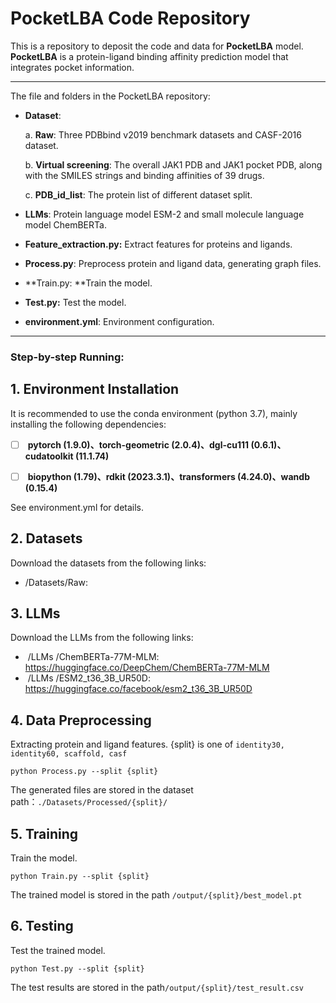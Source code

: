 # **PocketLBA** Code Repository

This is a repository to deposit the code and data for **PocketLBA** model. **PocketLBA** is a protein-ligand binding affinity prediction model that integrates pocket information.

---

The file and folders in the PocketLBA repository:

- **Dataset**: 

  a. **Raw**: Three PDBbind v2019 benchmark  datasets and CASF-2016 dataset.

  b. **Virtual screening**: The overall JAK1 PDB and JAK1 pocket PDB, along with the SMILES strings and binding affinities of 39 drugs.

  c. **PDB_id_list**: The protein list of different dataset split.

- **LLMs**: Protein language model ESM-2 and small molecule language model ChemBERTa.

- **Feature_extraction.py:** Extract features for proteins and ligands.

- **Process.py**: Preprocess protein and ligand data, generating graph files.

- **Train.py: **Train the model.

- **Test.py:** Test the model.

- **environment.yml**: Environment configuration.

---



### **Step-by-step Running:**

## 1. Environment Installation

It is recommended to use the conda environment (python 3.7), mainly installing the following dependencies:

- [ ] ​		**pytorch (1.9.0)、torch-geometric (2.0.4)、dgl-cu111 (0.6.1)、cudatoolkit (11.1.74)**

- [ ] ​		**biopython (1.79)、rdkit (2023.3.1)、transformers (4.24.0)、wandb (0.15.4)**

See environment.yml for details.



## 2. Datasets

Download the datasets from the following links:

-  /Datasets/Raw:  

  

## 3. LLMs

Download the LLMs from the following links:

- ​		/LLMs /ChemBERTa-77M-MLM:  https://huggingface.co/DeepChem/ChemBERTa-77M-MLM
- ​		/LLMs /ESM2_t36_3B_UR50D:  https://huggingface.co/facebook/esm2_t36_3B_UR50D



## 4. Data Preprocessing

Extracting protein and ligand features. {split} is one of `identity30, identity60, scaffold, casf`

```
python Process.py --split {split} 
```

The generated files are stored in the dataset path：`./Datasets/Processed/{split}/`



## 5.  Training

Train the model.

```
python Train.py --split {split} 
```

The trained model is stored in the path `/output/{split}/best_model.pt`



## 6. Testing

Test the trained model.

```
python Test.py --split {split} 
```

The test results are stored in the path`/output/{split}/test_result.csv`

